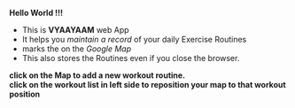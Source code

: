 **Hello World !!!**  
- This is **VYAAYAAM** web App  
- It helps you _maintain a record_ of your daily Exercise Routines  
- marks the on the _Google Map_  
- This also stores the Routines even if you close the browser.  


**click on the Map to add a new workout routine.**  
**click on the workout list in left side to reposition your map to that workout position**


